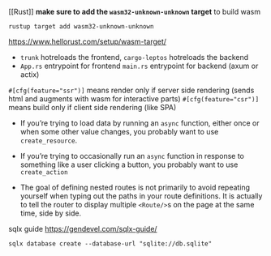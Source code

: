 [[Rust]]
**make sure to add the `wasm32-unknown-unknown` target** to build wasm
```
rustup target add wasm32-unknown-unknown
```
https://www.hellorust.com/setup/wasm-target/

- `trunk` hotreloads the frontend, `cargo-leptos` hotreloads the backend
- `App.rs` entrypoint for frontend `main.rs` entrypoint for backend (axum or actix)

`#[cfg(feature="ssr")]` means render only if server side rendering (sends html and augments with wasm for interactive parts)
`#[cfg(feature="csr")]` means build only if client side rendering (like SPA)

- If you’re trying to load data by running an `async` function, either once or when some other value changes, you probably want to use `create_resource`.
- If you’re trying to occasionally run an `async` function in response to something like a user clicking a button, you probably want to use `create_action`

- The goal of defining nested routes is not primarily to avoid repeating yourself when typing out the paths in your route definitions. It is actually to tell the router to display multiple `<Route/>`s on the page at the same time, side by side.


sqlx guide https://gendevel.com/sqlx-guide/
```
sqlx database create --database-url "sqlite://db.sqlite"
```

